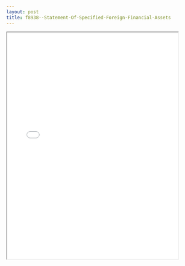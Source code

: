 ```yaml
---
layout: post
title: f8938--Statement-Of-Specified-Foreign-Financial-Assets
---
```


<div class="pdf-container">
<iframe src="/ea/_pdf-2-md/f8938--Statement-Of-Specified-Foreign-Financial-Assets.pdf" height="600" width="90%" allowFullScreen="true"></iframe>
</div>

